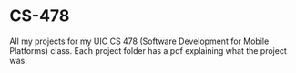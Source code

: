 # CS-478
All my projects for my UIC CS 478 (Software Development for Mobile Platforms) class. Each project folder has a pdf explaining what the project was.  
